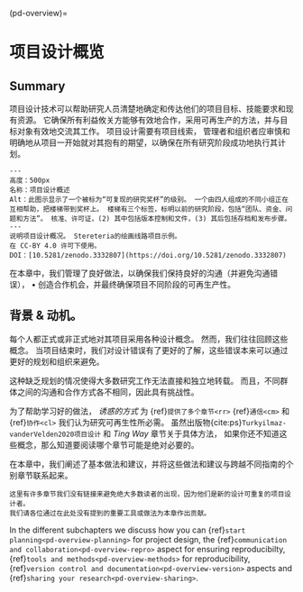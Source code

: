 (pd-overview)=
# 项目设计概览

## Summary

项目设计技术可以帮助研究人员清楚地确定和传达他们的项目目标、技能要求和现有资源。 它确保所有利益攸关方能够有效地合作，采用可再生产的方法，并与目标对象有效地交流其工作。 项目设计需要有项目线索， 管理者和组织者应审慎和明确地从项目一开始就对其抱有的期望，以确保在所有研究阶段成功地执行其计划。

```{figure} ../figures/project-design-overview.jpg
---
高度：500px
名称：项目设计概述
Alt：此图示显示了一个被标为“可复现的研究奖杯”的级别。 一个由四人组成的不同小组正在互相帮助，把楼梯带到奖杯上。 楼梯有三个标签，标明以前的研究阶段，包括“团队、资金、问题和方法”。 核准、许可证，(2) 其中包括版本控制和文件，(3) 其后包括存档和发布步骤。
---
说明项目设计概况。 Stereteria的绘画线路项目示例。
在 CC-BY 4.0 许可下使用。
DOI：[10.5281/zenodo.3332807](https://doi.org/10.5281/zenodo.3332807)
```

在本章中，我们管理了良好做法，以确保我们保持良好的沟通（并避免沟通错误）， • 创造合作机会，并最终确保项目不同阶段的可再生产性。

## 背景 & 动机。

每个人都正式或非正式地对其项目采用各种设计概念。 然而，我们往往回顾这些概念。 当项目结束时，我们对设计错误有了更好的了解，这些错误本来可以通过更好的规划和组织来避免。

这种缺乏规划的情况使得大多数研究工作无法直接和独立地转载。 而且，不同群体之间的沟通和合作方式各不相同，因此具有挑战性。

为了帮助学习好的做法， *诱惑的方式* 为 {ref}`提供了多个章节<rr>` {ref}`通信<cm>` 和 {ref}`协作<cl>` 我们认为研究可再生性所必需。 虽然出版物{cite:ps}`Turkyilmaz-vanderVelden2020项目设计` 和 _Ting Way_ 章节关于具体方法， 如果你还不知道这些概念，那么知道要阅读哪个章节可能是绝对必要的。

在本章中，我们阐述了基本做法和建议，并将这些做法和建议与跨越不同指南的个别章节联系起来。

```{note}
这里有许多章节我们没有链接来避免绝大多数读者的出现，因为他们是新的设计可重复的项目设计者。
我们请各位通过在此处没有提到的重要工具或做法为本章作出贡献。
```

In the different subchapters we discuss how you can {ref}`start planning<pd-overview-planning>` for project design, the {ref}`communication and collaboration<pd-overview-repro>` aspect for ensuring reproducibilty, {ref}`tools and methods<pd-overview-methods>` for reproducibility, {ref}`version control and documentation<pd-overview-version>` aspects and {ref}`sharing your research<pd-overview-sharing>`.
